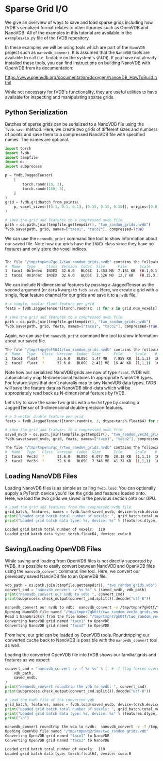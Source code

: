 # Sparse Grid I/O

We give an overview of ways to save and load sparse grids including how fVDB's serialized format relates to other libraries such as OpenVDB and NanoVDB.  All of the examples in this tutorial are available in the `examples/io.py` file of the fVDB repository.

In these examples we will be using tools which are part of the `NanoVDB` project such as `nanovdb_convert`.  It is assumed that the `NanoVDB` tools are available to call (i.e. findable on the system's `$PATH`).  If you have not already installed these tools, you can find instructions on building NanoVDB with OpenVDB from its documentation:

https://www.openvdb.org/documentation/doxygen/NanoVDB_HowToBuild.html

While not necessary for fVDB's functionality, they are useful utilities to have available for inspecting and manipulating sparse grids.

## Python Serialization

Batches of sparse grids can be serialized to a NanoVDB file using the `fvdb.save` method.  Here, we create two grids of different sizes and numbers of points and save them to a compressed NanoVDB file with specified names.  The names are optional.

```python
import torch
import fvdb
import tempfile
import os
import subprocess

p = fvdb.JaggedTensor(
    [
        torch.randn(10, 3),
        torch.randn(100, 3),
    ]
)
grid = fvdb.gridbatch_from_points(
    p, voxel_sizes=[[0.1, 0.1, 0.1], [0.15, 0.15, 0.15]], origins=[0.0] * 3
)

# save the grid and features to a compressed nvdb file
path = os.path.join(tempfile.gettempdir(), "two_random_grids.nvdb")
fvdb.save(path, grid, names=["taco1", "taco2"], compressed=True)
```

We can use the `nanovdb_print` command line tool to show information about our saved file.  Note how our grids have the `INDEX` class since they have no features and only store the voxel indices.

```bash

The file "/tmp/tmpwnu7qc_7/two_random_grids.nvdb" contains the following 2 grids:
#  Name   Type     Class  Version  Codec  Size      File      Scale             # Voxels  Resolution
1  taco1  OnIndex  INDEX  32.6.0   BLOSC  1.453 MB  7.181 KB  (0.1,0.1,0.1)     10        22 x 43 x 37
2  taco2  OnIndex  INDEX  32.6.0   BLOSC  2.326 MB  12.7 KB   (0.15,0.15,0.15)  100       33 x 39 x 38
```

We can include N-dimensional features by passing a JaggedTensor as the second argument (or `data` kwarg) to `fvdb.save`.  Here, we create a grid with a single, float feature channel for our grids and save it to a `nvdb` file.

```python continuation
# a single, scalar float feature per grid
feats = fvdb.JaggedTensor([torch.randn(x, 1) for x in grid.num_voxels])

# save the grid and features to a compressed nvdb file
path = os.path.join(tempfile.gettempdir(), "two_random_grids.nvdb")
fvdb.save(path, grid, feats, names=["taco1", "taco2"], compressed=True)
```

Again, we can use the `nanovdb_print` command line tool to show information about our saved file.

```bash
The file "/tmp/tmpg9ol5841/two_random_grids.nvdb" contains the following 2 grids:
#  Name   Type   Class  Version  Codec  Size      File      Scale    # Voxels  Resolution
1  taco1  float  ?      32.6.0   BLOSC  1.47 MB   7.959 KB  (1,1,1)  10        26 x 30 x 36
2  taco2  float  ?      32.6.0   BLOSC  2.411 MB  16.48 KB  (1,1,1)  100       32 x 33 x 34
```

Note how our serialized NanoVDB grids are now of type `float`.  fVDB will automatically map N-dimensional features to appropriate NanoVDB types.  For feature sizes that don't naturally map to any NanoVDB data types, fVDB will save the feature data as NanoVDB blind-data which will be appropriately read back as N-dimensional features by fVDB.

Let's try to save the same two grids with a `Vec3d` type by creating a JaggedTensor of 3-dimensional double-precision features.

```python continuation
# a 3-vector double feature per grid
feats = fvdb.JaggedTensor([torch.randn(x, 3, dtype=torch.float64) for x in grid.num_voxels])

# save the grid and features to a compressed nvdb file
saved_nvdb = os.path.join(tempfile.gettempdir(), "two_random_vec3d_grids.nvdb")
fvdb.save(saved_nvdb, grid, feats, names=["taco1", "taco2"], compressed=True)
```

```bash
The file "/tmp/tmpwnu7qc_7/two_random_grids.nvdb" contains the following 2 grids:
#  Name   Type   Class  Version  Codec  Size      File      Scale    # Voxels  Resolution
1  taco1  Vec3d  ?      32.6.0   BLOSC  6.077 MB  28.18 KB  (1,1,1)  10        23 x 36 x 35
2  taco2  Vec3d  ?      32.6.0   BLOSC  7.346 MB  41.37 KB  (1,1,1)  100       37 x 40 x 34
```

## Loading NanoVDB Files

Loading NanoVDB files is as simple as calling `fvdb.load`.  You can optionally supply a PyTorch device you'd like the grids and features loaded onto.  Here, we load the two grids we saved in the previous section onto our GPU.

```python continuation
# Load the grid and features from the compressed nvdb file
grid_batch, features, names = fvdb.load(saved_nvdb, device=torch.device("cuda:0"))
print("Loaded grid batch total number of voxels: ", grid_batch.total_voxels)
print("Loaded grid batch data type: %s, device: %s" % (features.dtype, features.device))
```

```bash
Loaded grid batch total number of voxels:  110
Loaded grid batch data type: torch.float64, device: cuda:0
```

## Saving/Loading OpenVDB Files

While saving and loading from OpenVDB files is not directly supported by fVDB, it is possible to easily convert between NanoVDB and OpenVDB files using the `nanovdb_convert` command line tool.  Here, we convert our previously saved NanoVDB file to an OpenVDB file.

```python notest
vdb_path = os.path.join(tempfile.gettempdir(), "two_random_grids.vdb")
convert_cmd = "nanovdb_convert -v %s %s" % (saved_nvdb, vdb_path)
print("nanovdb_convert our nvdb to vdb: ", convert_cmd)
print(subprocess.check_output(convert_cmd.split()).decode("utf-8"))
```

```bash
nanovdb_convert our nvdb to vdb:  nanovdb_convert -v /tmp/tmpnr7gk0tf/two_random_vec3d_grids.nvdb /tmp/tmpnr7gk0tf/two_random_grids.vdb
Opening NanoVDB file named "/tmp/tmpnr7gk0tf/two_random_vec3d_grids.nvdb"
Read 1 NanoGrid(s) from the file named "/tmp/tmpnr7gk0tf/two_random_vec3d_grids.nvdb"
Converting NanoVDB grid named "taco1" to OpenVDB
Converting NanoVDB grid named "taco2" to OpenVDB
```

From here, our grid can be loaded by OpenVDB tools.  Roundtripping our converted cache back to NanoVDB is possible with the `nanovdb_convert` tool as well.

Loading the converted OpenVDB file into fVDB shows our familiar grids and features as we expect:


```python notest
convert_cmd = "nanovdb_convert -v -f %s %s" % (  # -f flag forces overwriting existing file
    vdb_path,
    saved_nvdb,
)
print("nanovdb_convert roundtrip the vdb to nvdb: ", convert_cmd)
print(subprocess.check_output(convert_cmd.split()).decode("utf-8"))

# Load the nvdb file of the converted vdb
grid_batch, features, names = fvdb.load(saved_nvdb, device=torch.device("cuda:0"))
print("Loaded grid batch total number of voxels: ", grid_batch.total_voxels)
print("Loaded grid batch data type: %s, device: %s" % (features.dtype, features.device))
print("\n")
```

```bash
nanovdb_convert roundtrip the vdb to nvdb:  nanovdb_convert -v -f /tmp/tmpuwq2r5mx/two_random_grids.vdb /tmp/tmpuwq2r5mx/two_random_vec3d_grids.nvdb
Opening OpenVDB file named "/tmp/tmpuwq2r5mx/two_random_grids.vdb"
Converting OpenVDB grid named "taco1" to NanoVDB
Converting OpenVDB grid named "taco2" to NanoVDB

Loaded grid batch total number of voxels:  110
Loaded grid batch data type: torch.float64, device: cuda:0
```